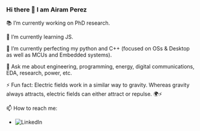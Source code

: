### Hi there 👋 I am Airam Perez

<!--
**airampg/airampg** is a ✨ _special_ ✨ repository because its `README.md` (this file) appears on your GitHub profile.

Here are some ideas to get you started:

- 🔭 I’m currently working on ...
- 🌱 I’m currently learning ...
- 👯 I’m looking to collaborate on ...
- 🤔 I’m looking for help with ...
- 💬 Ask me about ...
- 📫 How to reach me: ...
- 😄 Pronouns: ...
- ⚡ Fun fact: ...
-->

📚 I’m currently working on PhD research.

🌱 I’m currently learning JS.

🌟 I’m currently perfecting my python and C++ (focused on OSs & Desktop as well as MCUs and Embedded systems). 

💬 Ask me about engineering, programming, energy, digital communications, EDA, research, power, etc.

⚡ Fun fact: Electric fields work in a similar way to gravity. Whereas gravity always attracts, electric fields can either attract or repulse. 🌍⚡


📫 How to reach me:
 - ![LinkedIn](https://www.linkedin.com/in/airampegui/ "LinkedIn")
